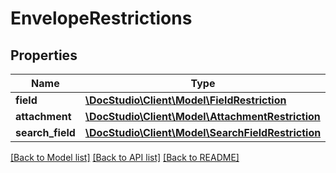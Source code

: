 # EnvelopeRestrictions

## Properties
Name | Type | Description | Notes
------------ | ------------- | ------------- | -------------
**field** | [**\DocStudio\Client\Model\FieldRestriction**](FieldRestriction.md) |  | [optional] 
**attachment** | [**\DocStudio\Client\Model\AttachmentRestriction**](AttachmentRestriction.md) |  | [optional] 
**search_field** | [**\DocStudio\Client\Model\SearchFieldRestriction**](SearchFieldRestriction.md) |  | [optional] 

[[Back to Model list]](../../README.md#documentation-for-models) [[Back to API list]](../../README.md#documentation-for-api-endpoints) [[Back to README]](../../README.md)

